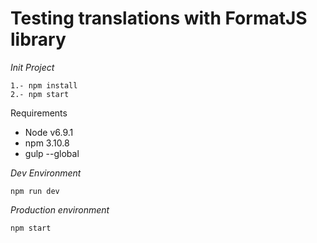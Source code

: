 # Testing translations with FormatJS library

*Init Project*
```
1.- npm install
2.- npm start
```

Requirements
  * Node v6.9.1
  * npm 3.10.8
  * gulp --global

*Dev Environment*
```
npm run dev
```

*Production environment*
```
npm start
```
